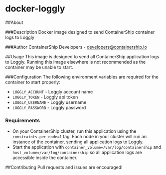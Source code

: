docker-loggly
==============

##About

###Description
Docker image designed to send ContainerShip container logs to Loggly

###Author
ContainerShip Developers - developers@containership.io

##Usage
This image is designed to send all ContainerShip application logs to Loggly. Running this image elsewhere is not recommended as the container may be unable to start.

###Configuration
The following environment variables are required for the container to start properly:

* `LOGGLY_ACCOUNT` - Loggly account name
* `LOGGLY_TOKEN` - Loggly api token
* `LOGGLY_USERNAME` - Loggly username
* `LOGGLY_PASSWORD` - Loggly password

### Requirements
* On your ContainerShip cluster, run this application using the `constraints.per_node=1` tag. Each node in your cluster will run an instance of the container, sending all application logs to Loggly.
* Start the application with `container_volume=/var/log/containership` and `host_volume=/var/log/containership` so all application logs are accessible inside the container.

##Contributing
Pull requests and issues are encouraged!
